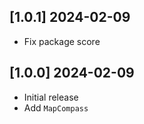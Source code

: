 ## [1.0.1] 2024-02-09

- Fix package score

## [1.0.0] 2024-02-09

- Initial release
- Add `MapCompass`